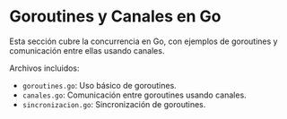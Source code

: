 # Goroutines y Canales en Go

Esta sección cubre la concurrencia en Go, con ejemplos de goroutines y comunicación entre ellas usando canales.

Archivos incluidos:

- `goroutines.go`: Uso básico de goroutines.
- `canales.go`: Comunicación entre goroutines usando canales.
- `sincronizacion.go`: Sincronización de goroutines.
